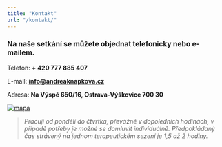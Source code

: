```yaml
---
title: "Kontakt"
url: "/kontakt/"
---
```


### Na naše setkání se můžete objednat telefonicky nebo e-mailem.


Telefon: **+ 420 777 885 407**

E-mail: **info@andreaknapkova.cz**

Adresa: **Na Výspě 650/16, Ostrava-Výškovice 700 30**

[![mapa](/mapa.png)](https://mapy.cz/s/jututamamo)

>*Pracuji od pondělí do čtvrtka, převážně v dopoledních hodinách, v případě potřeby je možné se domluvit individuálně. Předpokládaný čas strávený na jednom terapeutickém sezení je 1,5 až 2 hodiny.*
